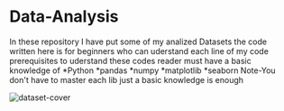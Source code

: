 # Data-Analysis
In these repository I have put some of my analized  Datasets 
the code written here is for beginners who can uderstand each line of my code
prerequisites to uderstand these codes
reader must have a basic knowledge of 
*Python
*pandas
*numpy
*matplotlib
*seaborn
Note-You don't have to master each lib just a basic knowledge is enough

![dataset-cover](https://user-images.githubusercontent.com/65847158/133476937-6cea554f-ab27-4ea7-ab30-b6c7727e4688.jpg)

